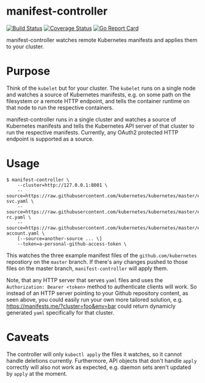 # manifest-controller
[![Build Status](https://travis-ci.org/linki/manifest-controller.svg?branch=master)](https://travis-ci.org/linki/manifest-controller)
[![Coverage Status](https://coveralls.io/repos/github/linki/manifest-controller/badge.svg?branch=master)](https://coveralls.io/github/linki/manifest-controller?branch=master)
[![Go Report Card](https://goreportcard.com/badge/github.com/linki/manifest-controller)](https://goreportcard.com/report/github.com/linki/manifest-controller)

manifest-controller watches remote Kubernetes manifests and applies them to your cluster.

# Purpose

Think of the `kubelet` but for your cluster. The `kubelet` runs on a single node and watches a source of Kubernetes
manifests, e.g. on some path on the filesystem or a remote HTTP endpoint, and tells the container runtime on that node
to run the respective containers.

manifest-controller runs in a single cluster and watches a source of Kubernetes manifests and tells the Kubernetes API server of that
cluster  to run the respective manifests. Currently, any OAuth2 protected HTTP endpoint is supported as a source.

# Usage

```
$ manifest-controller \
    --cluster=http://127.0.0.1:8001 \
    --source=https://raw.githubusercontent.com/kubernetes/kubernetes/master/examples/elasticsearch/es-svc.yaml \
    --source=https://raw.githubusercontent.com/kubernetes/kubernetes/master/examples/elasticsearch/es-rc.yaml \
    --source=https://raw.githubusercontent.com/kubernetes/kubernetes/master/examples/elasticsearch/service-account.yaml \
    [--source=another-source ... \]
    --token=a-personal-github-access-token \
```

This watches the three example manifest files of the `github.com/kubernetes` repostiory on the `master` branch.
If there's any changes pushed to those files on the master branch, `manifest-controller` will apply them.

Note, that any HTTP server that serves `yaml` files and uses the `Authorization: Bearer <token>` method to
authenticate clients will work. So instead of an HTTP server pointing to your Github repository content, as seen above,
you could easily run your own more tailored solution, e.g. https://manifests.me/?cluster=foo&env=bar could return
dynamicly generated `yaml` specifically for that cluster.

# Caveats

The controller will only `kubectl apply` the files it watches, so it cannot handle deletions currently.
Furthermore, API objects that don't handle `apply` correctly will also not work as expected, e.g. daemon sets aren't
updated by `apply` at the moment.
